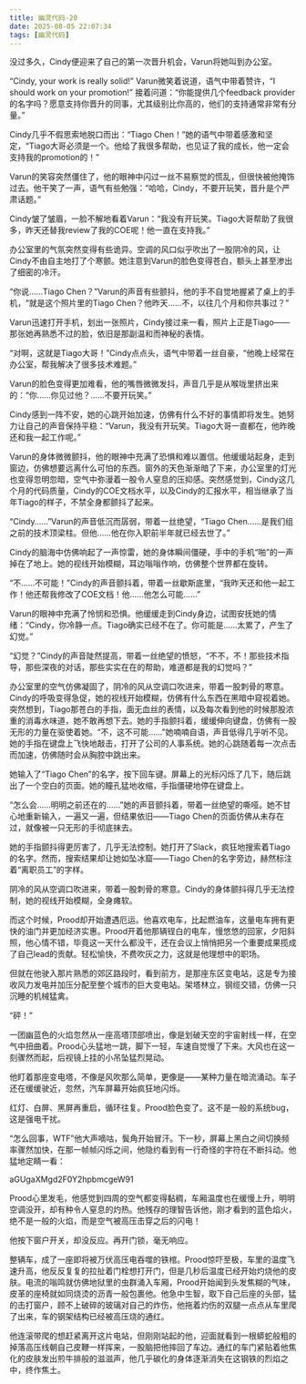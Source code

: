 ```yaml
---
title: 幽灵代码-20
date: 2025-08-05 22:07:34
tags: [幽灵代码]
---
```


没过多久，Cindy便迎来了自己的第一次晋升机会，Varun将她叫到办公室。

“Cindy, your work is really solid!” Varun微笑着说道，语气中带着赞许，“I should work on your promotion!” 接着问道：“你能提供几个feedback provider的名字吗？愿意支持你晋升的同事，尤其级别比你高的，他们的支持通常非常有分量。”

Cindy几乎不假思索地脱口而出：“Tiago Chen！”她的语气中带着感激和坚定，“Tiago大哥必须是一个。他给了我很多帮助，也见证了我的成长，他一定会支持我的promotion的！”

Varun的笑容突然僵住了，他的眼神中闪过一丝不易察觉的慌乱，但很快被他掩饰过去。他干笑了一声，语气有些勉强：“哈哈，Cindy，不要开玩笑，晋升是个严肃话题。”

Cindy皱了皱眉，一脸不解地看着Varun：“我没有开玩笑。Tiago大哥帮助了我很多，昨天还替我review了我的COE呢！他一直在支持我。”

办公室里的气氛突然变得有些诡异。空调的风口似乎吹出了一股阴冷的风，让Cindy不由自主地打了个寒颤。她注意到Varun的脸色变得苍白，额头上甚至渗出了细密的冷汗。

“你说……Tiago Chen？”Varun的声音有些颤抖，他的手不自觉地握紧了桌上的手机，“就是这个照片里的Tiago Chen？他昨天……不，以往几个月和你共事过？”

Varun迅速打开手机，划出一张照片，Cindy接过来一看，照片上正是Tiago——那张她再熟悉不过的脸，依旧是那副温和而神秘的表情。

“对啊，这就是Tiago大哥！”Cindy点点头，语气中带着一丝自豪，“他晚上经常在办公室，帮我解决了很多技术难题。”

Varun的脸色变得更加难看，他的嘴唇微微发抖，声音几乎是从喉咙里挤出来的：“你……你见过他？……不要开玩笑。”

Cindy感到一阵不安，她的心跳开始加速，仿佛有什么不好的事情即将发生。她努力让自己的声音保持平稳：“Varun，我没有开玩笑。Tiago大哥一直都在，他昨晚还和我一起工作呢。”

Varun的身体微微颤抖，他的眼神中充满了恐惧和难以置信。他缓缓站起身，走到窗边，仿佛想要远离什么可怕的东西。窗外的天色渐渐暗了下来，办公室里的灯光也变得忽明忽暗，空气中弥漫着一股令人窒息的压抑感。突然感觉到，Cindy这几个月的代码质量，Cindy的COE文档水平，以及Cindy的汇报水平，相当继承了当年Tiago的样子，不禁全身都颤抖了起来。

“Cindy……”Varun的声音低沉而孱弱，带着一丝绝望，“Tiago Chen……是我们组之前的技术顶梁柱。但他……他在你入职前半年就已经去世了。”

Cindy的脑海中仿佛响起了一声惊雷，她的身体瞬间僵硬，手中的手机“啪”的一声掉在了地上。她的视线开始模糊，耳边嗡嗡作响，仿佛整个世界都在旋转。

“不……不可能！”Cindy的声音颤抖着，带着一丝歇斯底里，“我昨天还和他一起工作！他还帮我修改了COE文档！他……他怎么可能……”

Varun的眼神中充满了怜悯和恐惧。他缓缓走到Cindy身边，试图安抚她的情绪：“Cindy，你冷静一点。Tiago确实已经不在了。你可能是……太累了，产生了幻觉。”

“幻觉？”Cindy的声音陡然提高，带着一丝绝望的愤怒，“不不，不！那些技术指导，那些深夜的对话，那些实实在在的帮助，难道都是我的幻觉吗？”

办公室里的空气仿佛凝固了，阴冷的风从空调口吹进来，带着一股刺骨的寒意。Cindy的呼吸变得急促，她的视线开始模糊，仿佛有什么东西在黑暗中窥视着她。突然想到，Tiago那苍白的手指，面无血丝的表情，以及每次看到他的时候那股浓重的消毒水味道，她不敢再想下去。她的手指颤抖着，缓缓伸向键盘，仿佛有一股无形的力量在驱使着她。“不，这不可能……”她喃喃自语，声音低得几乎听不见。她的手指在键盘上飞快地敲击，打开了公司的人事系统。她的心跳随着每一次点击而加速，仿佛随时会从胸腔中跳出来。

她输入了“Tiago Chen”的名字，按下回车键。屏幕上的光标闪烁了几下，随后跳出了一个空白的页面。她的瞳孔猛地收缩，手指僵硬地停在键盘上。

“怎么会……明明之前还在的……”她的声音颤抖着，带着一丝绝望的嘶哑。她不甘心地重新输入，一遍又一遍，但结果依旧——Tiago Chen的页面仿佛从未存在过，就像被一只无形的手彻底抹去。

她的手指颤抖得更厉害了，几乎无法控制。她打开了Slack，疯狂地搜索着Tiago的名字。然而，搜索结果却让她如坠冰窟——Tiago Chen的名字旁边，赫然标注着“离职员工”的字样。

阴冷的风从空调口吹进来，带着一股刺骨的寒意。Cindy的身体颤抖得几乎无法控制，她的视线开始模糊，全身瘫软。


而这个时候，Prood却开始遭遇厄运。他喜欢电车，比起燃油车，这量电车拥有更快的油门并更加经济实惠。Prood开着他那辆锃白的电车，慢悠悠的回家，夕阳斜照，他心情不错，毕竟这一天什么都没干，还在会议上悄悄把另一个重要成果揽成了自己lead的贡献。轻松愉快，不费吹灰之力，这就是他理想中的职场。

但就在他驶入那片熟悉的郊区路段时，看到前方，是那座东区变电站，这是专为接收风力发电并加压分配至整个城市的巨大变电站。架塔林立，钢缆交错，仿佛一只沉睡的机械猛禽。

“砰！”

一团幽蓝色的火焰忽然从一座高塔顶部喷出，像是划破天空的宇宙射线一样，在空气中扭曲着。Prood心头猛地一跳，脚下一轻，车速自觉慢了下来。大风也在这一刻骤然而起，后视镜上挂的小吊坠猛烈晃动。

他盯着那座变电塔，不像是风吹那么简单，更像是——某种力量在暗流涌动。车子还在缓缓驶近，忽然，汽车屏幕开始疯狂地闪烁。

红灯、白屏、黑屏再重启，循环往复。Prood脸色变了。这不是一般的系统bug，这是强电干扰。

“怎么回事，WTF”他大声嘀咕，鬓角开始冒汗。下一秒，屏幕上黑白之间切换频率骤然加快，在那一帧帧闪烁之间，他隐约看到有一行奇怪的字符在不断抖动。他猛地定睛一看：

aGUgaXMgd2F0Y2hpbmcgeW91

Prood心里发毛，他感觉到四周的空气都变得黏稠，车厢温度也在缓慢上升，明明空调没开，却有种令人窒息的灼热。他残存的理智告诉他，刚才看到的蓝色焰火，绝不是一般的火焰，而是空气被高压击穿之后的闪电！

他按下窗户开关，却没反应。再开门锁，毫无响应。

整辆车，成了一座即将被万伏高压电吞噬的铁棺。Prood惊吓至极，车里的温度飞速升高，他反反复复的拉扯着门栓想打开门，但是几秒后温度已经开始灼烧他的皮肤。电流的嗡鸣就仿佛地狱里的虫群涌入车厢，Prood开始闻到头发焦糊的气味，皮革的座椅就如同烧烫的沥青一般包裹他。他急中生智，取下自己后座的头部，猛的击打窗户，顾不上破碎的玻璃对自己的炸伤，他拖着灼伤的双腿一点点从车里爬了出来，车的钢架结构已经被高压烧的通红。

他连滚带爬的想赶紧离开这片电站，但刚刚站起的他，迎面就看到一根蟒蛇般粗的掉落高压线朝自己皮鞭一样挥来，一股脑把他摔回了车边。通红的车门紧贴着他焦化的皮肤发出煎牛排般的滋滋声，他几乎碳化的身体逐渐消失在这钢铁的烈焰之中，终作焦土。